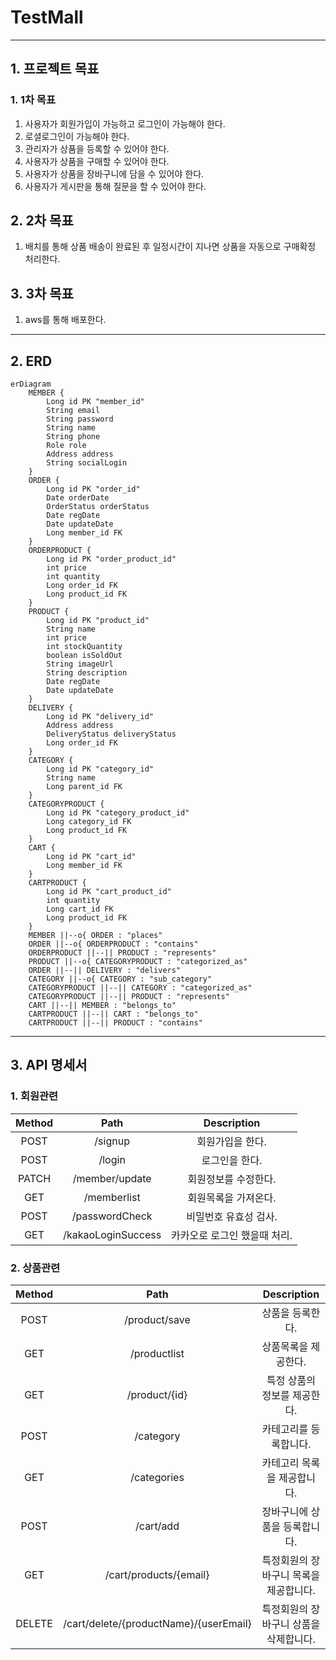 # TestMall

---
## 1. 프로젝트 목표
### 1. 1차 목표
1. 사용자가 회원가입이 가능하고 로그인이 가능해야 한다.
2. 로셜로그인이 가능해야 한다.
3. 관리자가 상품을 등록할 수 있어야 한다.
4. 사용자가 상품을 구매할 수 있어야 한다.
5. 사용자가 상품을 장바구니에 담을 수 있어야 한다.
6. 사용자가 게시판을 통해 질문을 할 수 있어야 한다.

## 2. 2차 목표
1. 배치를 통해 상품 배송이 완료된 후 일정시간이 지나면 상품을 자동으로 구매확정 처리한다.

## 3. 3차 목표
1. aws를 통해 배포한다.

---
## 2. ERD
```mermaid
erDiagram
    MEMBER {
        Long id PK "member_id"
        String email
        String password
        String name
        String phone
        Role role
        Address address
        String socialLogin
    }
    ORDER {
        Long id PK "order_id"
        Date orderDate
        OrderStatus orderStatus
        Date regDate
        Date updateDate
        Long member_id FK
    }
    ORDERPRODUCT {
        Long id PK "order_product_id"
        int price
        int quantity
        Long order_id FK
        Long product_id FK
    }
    PRODUCT {
        Long id PK "product_id"
        String name
        int price
        int stockQuantity
        boolean isSoldOut
        String imageUrl
        String description
        Date regDate
        Date updateDate
    }
    DELIVERY {
        Long id PK "delivery_id"
        Address address
        DeliveryStatus deliveryStatus
        Long order_id FK
    }
    CATEGORY {
        Long id PK "category_id"
        String name
        Long parent_id FK
    }
    CATEGORYPRODUCT {
        Long id PK "category_product_id"
        Long category_id FK
        Long product_id FK
    }
    CART {
        Long id PK "cart_id"
        Long member_id FK
    }
    CARTPRODUCT {
        Long id PK "cart_product_id"
        int quantity
        Long cart_id FK
        Long product_id FK
    }
    MEMBER ||--o{ ORDER : "places"
    ORDER ||--o{ ORDERPRODUCT : "contains"
    ORDERPRODUCT ||--|| PRODUCT : "represents"
    PRODUCT ||--o{ CATEGORYPRODUCT : "categorized_as"
    ORDER ||--|| DELIVERY : "delivers"
    CATEGORY ||--o{ CATEGORY : "sub_category"
    CATEGORYPRODUCT ||--|| CATEGORY : "categorized_as"
    CATEGORYPRODUCT ||--|| PRODUCT : "represents"
    CART ||--|| MEMBER : "belongs_to"
    CARTPRODUCT ||--|| CART : "belongs_to"
    CARTPRODUCT ||--|| PRODUCT : "contains"
```
---
## 3. API 명세서
### 1. 회원관련
| Method |      Path      |   Description    |
|:------:|:--------------:|:----------------:|
|  POST  |    /signup     |    회원가입을 한다.     |
|  POST  |     /login     |     로그인을 한다.     |
| PATCH  | /member/update |   회원정보를 수정한다.    |
|  GET   |  /memberlist   |   회원목록을 가져온다.    |
|  POST  |  /passwordCheck   |   비밀번호 유효성 검사.   |
|  GET   |  /kakaoLoginSuccess   | 카카오로 로그인 했을때 처리. |

### 2. 상품관련
| Method |     Path      |      Description      |
|:------:|:-------------:|:---------------------:|
|  POST  | /product/save |       상품을 등록한다.       |
|  GET   | /productlist  |      상품목록을 제공한다.      |
|  GET   | /product/{id} |   특정 상품의 정보를 제공한다.    |
|  POST  |   /category   |     카테고리를 등록합니다.      |
|  GET   |  /categories  |    카테고리 목록을 제공합니다.    |
|  POST  |  /cart/add    |   장바구니에 상품을 등록합니다.    |
|  GET   |  /cart/products/{email}   | 특정회원의 장바구니 목록을 제공합니다. |
| DELETE | /cart/delete/{productName}/{userEmail}  | 특정회원의 장바구니 상품을 삭제합니다. |

